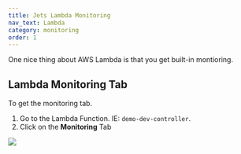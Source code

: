 ```yaml
---
title: Jets Lambda Monitoring
nav_text: Lambda
category: monitoring
order: 1
---
```


One nice thing about AWS Lambda is that you get built-in montioring.

## Lambda Monitoring Tab

To get the monitoring tab.

1. Go to the Lambda Function. IE: `demo-dev-controller`.
2. Click on the **Monitoring** Tab

![](https://img.boltops.com/tools/jets/monitoring/lambda.png)
